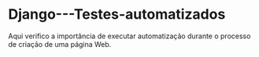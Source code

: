 # Django---Testes-automatizados
Aqui verifico a importância de executar automatização durante o processo de criação de uma página Web.
